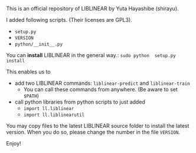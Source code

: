 This is an official repository of LIBLINEAR by Yuta Hayashibe (shirayu).


I added following scripts. (Their licenses are GPL3).

- ``setup.py``
- ``VERSION``
- ``python/__init__.py``

You can **install** LIBLINEAR in the general way.: ``sudo python  setup.py install``

This enables us to

- add two LIBLINEAR commands: ``liblinear-predict`` and ``liblinear-train``
    - You can call these commands from anywhere. (Be aware to set ``$PATH``)
- call python libraries from python scripts to just added
    - ``import ll.liblinear``
    - ``import ll.liblinearutil``


You may copy files to the latest LIBLINEAR source folder to install the latest version.
When you do so, please change the number in the file ``VERSION``. 

Enjoy!
